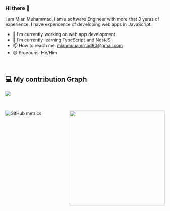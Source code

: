 ### Hi there 👋
I am Mian Muhammad, I am a software Engineer with more that 3 yeras of experience. I have expericence of developing web apps in JavaScript.

- 🔭 I’m currently working on web app development
- 🌱 I’m currently learning TypeScript and NestJS
- 📫 How to reach me: mianmuhammad80@gmail.com
- 😄 Pronouns: He/Him

<br/>
  
  ## 💻 My contribution Graph
  
   ![](https://activity-graph.herokuapp.com/graph?username=mian-muhammad&theme=dracula&hide_border=true&area=true)
 
 <br/>
 
 <img align="right" width="300" height="300" src="https://github.com/MishManners/MishManners/blob/master/My-OctocatsShortest.gif"></a>
![GitHub metrics](https://metrics.lecoq.io/mian-muhammad)  

<br/>

